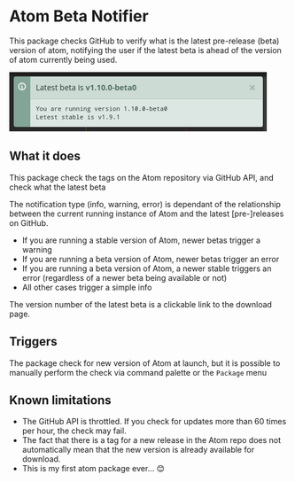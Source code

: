 # Atom Beta Notifier

This package checks GitHub to verify what is the latest pre-release
(beta) version of atom, notifying the user if the latest beta is ahead
of the version of atom currently being used.

![Atom Beta Notifier in action](screenshot.png)


## What it does

This package check the tags on the Atom repository via GitHub API, and check
what the latest beta

The notification type (info, warning, error) is dependant of the relationship
between the current running instance of Atom and the latest [pre-]releases on
GitHub.

- If you are running a stable version of Atom, newer betas trigger a warning
- If you are running a beta version of Atom, newer betas trigger an error
- If you are running a beta version of Atom, a newer stable triggers an error
  (regardless of a newer beta being available or not)
- All other cases trigger a simple info

The version number of the latest beta is a clickable link to the download page.


## Triggers

The package check for new version of Atom at launch, but it is possible to
manually perform the check via command palette or the `Package` menu


## Known limitations

- The GitHub API is throttled.  If you check for updates more than 60 times per
  hour, the check may fail.
- The fact that there is a tag for a new release in the Atom repo does not
  automatically mean that the new version is already available for download.
- This is my first atom package ever... :blush:
